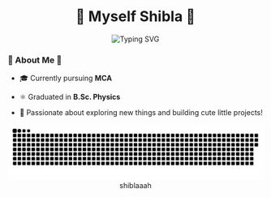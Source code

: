 <div align="center">

# 🌸 Myself Shibla 🌸

<p><img src="https://readme-typing-svg.demolab.com?font=Fira+Code&pause=1000&color=FF69B4&center=true&vCenter=true&width=435&lines=MCA+Student+%26+B.Sc.+Physics+Graduate;MCA+Student+%26+B.Sc.+Physics+Graduate;" alt="Typing SVG" /></p>
</div>

### 💖 About Me 💖
- 🎓 Currently pursuing **MCA**  
- ⚛️ Graduated in **B.Sc. Physics**  
  
- 🌸 Passionate about exploring new things and building cute little projects! 

<div align="center">
  <img src="https://github.com/shiblaaah/shiblaaah/blob/output/github-snake-dark.svg" alt="GitHub Snake" />
</div>



<div align="center">
shiblaaah  
</div>
